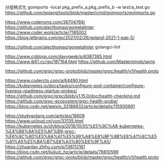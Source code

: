 分组格式化
goimports -local pkg_prefix_a,pkg_prefix_b -w test/a_test.go
https://github.com/golang/tools/blob/master/cmd/goimports/goimports.go

https://www.codenong.com/38704769/
https://github.com/alecthomas/gometalinter
https://www.coder.work/article/7185002
https://blog.jetbrains.com/go/2021/02/26/goland-2021-1-eap-5/

https://github.com/alecthomas/gometalinter golangci-lint


https://www.cnblogs.com/davygeek/p/6387385.html
https://www.jb51.cc/go/187164.html
https://github.com/Masterminds/sprig


https://github.com/grpc/grpc-proto/blob/master/grpc/health/v1/health.proto


https://www.codercto.com/a/64490.html
https://kubernetes.io/docs/tasks/configure-pod-container/configure-liveness-readiness-startup-probes/
https://github.com/grpc/grpc/blob/v1.15.0/doc/health-checking.md
https://github.com/grpc-ecosystem/grpc-health-probe/
https://blog.csdn.net/weixin_33188832/article/details/115930691

https://studygolang.com/articles/18609
https://www.ucloud.cn/yun/33135.html
https://kubernetes.io/zh/blog/2018/10/01/%E5%9C%A8-kubernetes-%E4%B8%8A%E5%AF%B9-grpc-%E6%9C%8D%E5%8A%A1%E5%99%A8%E8%BF%9B%E8%A1%8C%E5%81%A5%E5%BA%B7%E6%A3%80%E6%9F%A5/
https://zhuanlan.zhihu.com/p/136112161
https://blog.csdn.net/liuliuzi_hz/article/details/78810599
https://github.com/grpc/grpc-proto/blob/master/grpc/health/v1/health.proto
